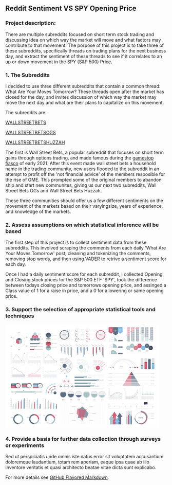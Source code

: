 ## Reddit Sentiment VS SPY Opening Price

### Project description:

There are multiple subreddits focused on short term stock trading and discussing idea on which way the market will move and what factors may contribute to that movement. The porpose of this project is to take three of these subreddits, specifically threads on trading plans for the next business day, and extract the sentiment of these threads to see if it correlates to an up or down movement in the SPY (S&P 500) Price. 

### 1. The Subreddits

I decided to use three different subreddits that contain a common thread: What Are Your Moves Tomorrow? These threads open after the market has closed for the day, and invites discussion of which way the market may move the next day and what are their plans to capitalize on this movement.

The subreddits are:

[WALLSTREETBETS](https://www.reddit.com/r/wallstreetbets/)

[WALLSTREETBETSOGS](https://www.reddit.com/r/wallstreetbetsOGs/)

[WALLSTREETBETSHUZZAH](https://www.reddit.com/r/wallstreetbetsHUZZAH/)

The first is Wall Street Bets, a popular subreddit that focuses on short term gains through options trading, and made famous during the [gamestop fiasco](https://www.esquire.com/lifestyle/money/a36395893/wallstreetbets-investment-fortunes-gamestop-inside-story/) of early 2021. After this event made wall street bets a household name in the trading community, new users flooded to the subreddit in an attempt to profit off the 'not financial advice' of the members resposible for the rise of GME. This prompted some of the original members to abandon ship and start new communites, giving us our next two subreddits, Wall Street Bets OGs and Wall Street Bets Huzzah.

These three communities should offer us a few different sentiments on the movement of the markets based on their varyingsize,  years of experience, and knowledge of the markets. 

### 2. Assess assumptions on which statistical inference will be based

The first step of this project is to collect sentiment data from these subreddits. This involved scraping the comments from each daily 'What Are Your Moves Tomorrow' post, cleaning and tokenizing the comments, removing stop words, and then using VADER to retrive a sentiment score for each day. 

Once I had a daily sentiment score for each subreddit, I collected Opening and Closing stock prices for the S&P 500 ETF 'SPY', took the difference between todays closing price and tomorrows opening price, and assinged a Class value of 1 for a raise in price, and a 0 for a lowering or same opening price. 

### 3. Support the selection of appropriate statistical tools and techniques

<img src="images/dummy_thumbnail.jpg?raw=true"/>

### 4. Provide a basis for further data collection through surveys or experiments

Sed ut perspiciatis unde omnis iste natus error sit voluptatem accusantium doloremque laudantium, totam rem aperiam, eaque ipsa quae ab illo inventore veritatis et quasi architecto beatae vitae dicta sunt explicabo. 

For more details see [GitHub Flavored Markdown](https://guides.github.com/features/mastering-markdown/).
